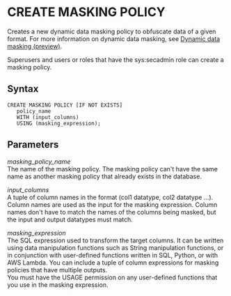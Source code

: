 # CREATE MASKING POLICY<a name="r_CREATE_MASKING_POLICY"></a>

Creates a new dynamic data masking policy to obfuscate data of a given format\. For more information on dynamic data masking, see [Dynamic data masking \(preview\)](t_ddm.md)\.

Superusers and users or roles that have the sys:secadmin role can create a masking policy\.

## Syntax<a name="r_CREATE_MASKING_POLICY-synopsis"></a>

```
CREATE MASKING POLICY [IF NOT EXISTS]
   policy_name
   WITH (input_columns)
   USING (masking_expression);
```

## Parameters<a name="r_CREATE_MASKING_POLICY-parameters"></a>

 *masking\_policy\_name*   
The name of the masking policy\. The masking policy can't have the same name as another masking policy that already exists in the database\.

*input\_columns*   
A tuple of column names in the format \(col1 datatype, col2 datatype \.\.\.\)\.  
Column names are used as the input for the masking expression\. Column names don't have to match the names of the columns being masked, but the input and output datatypes must match\.

*masking\_expression*  
The SQL expression used to transform the target columns\. It can be written using data manipulation functions such as String manipulation functions, or in conjunction with user\-defined functions written in SQL, Python, or with AWS Lambda\. You can include a tuple of column expressions for masking policies that have multiple outputs\.  
 You must have the USAGE permission on any user\-defined functions that you use in the masking expression\. 